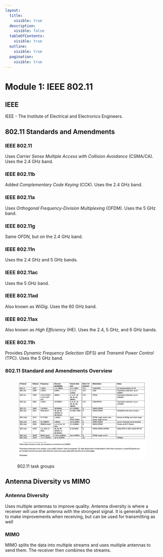 ```yaml
---
layout:
  title:
    visible: true
  description:
    visible: false
  tableOfContents:
    visible: true
  outline:
    visible: true
  pagination:
    visible: true
---
```


# Module 1: IEEE 802.11

## IEEE

IEEE - The Institute of Electrical and Electronics Engineers.

## 802.11 Standards and Amendments

### IEEE 802.11

Uses _Carrier Sense Multiple Access with Collision Avoidance_ (CSMA/CA). Uses the 2.4 GHz band.

### IEEE 802.11b

Added _Complementary Code Keying_ (CCK). Uses the 2.4 GHz band.

### IEEE 802.11a

Uses _Orthogonal Frequency-Division Multiplexing_ (OFDM). Uses the 5 GHz band.

### IEEE 802.11g

Same OFDN, but on the 2.4 GHz band.

### IEEE 802.11n

Uses the 2.4 GHz and 5 GHz bands.

### IEEE 802.11ac

Uses the 5 GHz band.

### IEEE 802.11ad

Also known as _WiGig_. Uses the 60 GHz band.

### IEEE 802.11ax

Also known as _High Efficiency_ (HE). Uses the 2.4, 5 GHz, and 6 GHz bands.

### IEEE 802.11h

Provides _Dynamic Frequency Selection_ (DFS) and _Transmit Power Control_ (TPC). Uses the 5 GHz band.

### 802.11 Standard and Amendments Overview

<figure><img src="../../../.gitbook/assets/image.png" alt=""><figcaption><p>802.11 task groups</p></figcaption></figure>

## Antenna Diversity vs MIMO

### Antenna Diversity

Uses multiple antennas to improve quality. Antenna diversity is where a receiver will use the antenna with the strongest signal. It is generally utilized to make improvements when receiving, but can be used for transmitting as well

### MIMO

MIMO splits the data into multiple streams and uses multiple antennas to send them. The receiver then combines the streams.
